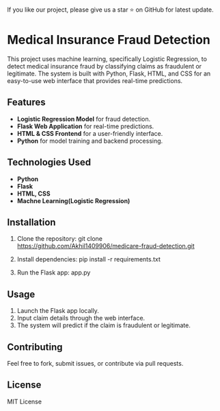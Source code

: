 If you like our project, please give us a star ⭐ on GitHub for latest update.

# Medical Insurance Fraud Detection

This project uses machine learning, specifically Logistic Regression, to detect medical insurance fraud by classifying claims as fraudulent or legitimate. The system is built with Python, Flask, HTML, and CSS for an easy-to-use web interface that provides real-time predictions.

## Features
- **Logistic Regression Model** for fraud detection.
- **Flask Web Application** for real-time predictions.
- **HTML & CSS Frontend** for a user-friendly interface.
- **Python** for model training and backend processing.

## Technologies Used
- **Python**
- **Flask**
- **HTML, CSS**
- **Machne Learning(Logistic Regression)**

## Installation
1. Clone the repository:
git clone https://github.com/Akhil1409906/medicare-fraud-detection.git

3. Install dependencies:
    pip install -r requirements.txt
   
5. Run the Flask app:
     app.py
      
## Usage
1. Launch the Flask app locally.
2. Input claim details through the web interface.
3. The system will predict if the claim is fraudulent or legitimate.

## Contributing
Feel free to fork, submit issues, or contribute via pull requests.

## License
MIT License
